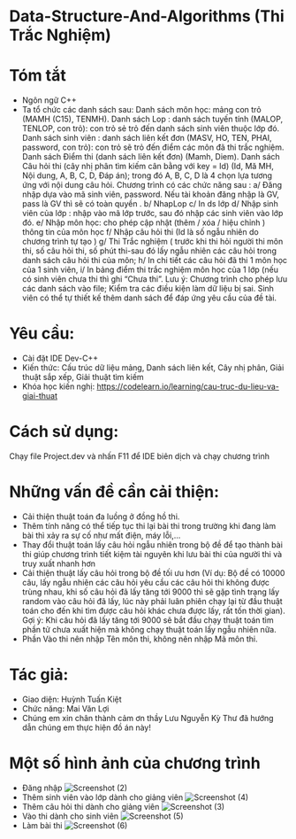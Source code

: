 # Data-Structure-And-Algorithms (Thi Trắc Nghiệm)
# Tóm tắt
- Ngôn ngữ C++
- Ta tổ chức các danh sách sau:
Danh sách môn học: mảng con trỏ (MAMH (C15), TENMH).
Danh sách Lop : danh sách tuyến tính (MALOP, TENLOP, con trỏ): con trỏ sẻ trỏ đến danh sách sinh viên thuộc lớp đó.
Danh sách sinh viên : danh sách liên kết đơn (MASV, HO, TEN, PHAI, password, con trỏ): con trỏ sẽ trỏ đến điểm các môn đã thi trắc nghiệm.
Danh sách Điểm thi (danh sách liên kết đơn) (Mamh, Diem).
Danh sách Câu hỏi thi (cây nhị phân tìm kiếm cân bằng với key = Id) (Id, Mă MH, Nội dung, A, B, C, D, Đáp án); trong đó A, B, C, D là 4 chọn lựa tương ứng với nội dung câu hỏi.
Chương trình có các chức năng sau : a/ Đăng nhập dựa vào mã sinh viên, password. Nếu tài khoản đăng nhập là GV, pass là GV thì sẽ có toàn quyền . b/ NhapLop c/ In ds lớp d/ Nhập sinh viên của lớp : nhập vào mã lớp trước, sau đó nhập các sinh viên vào lớp đó. e/ Nhập môn học: cho phép cập nhật (thêm / xóa / hiệu chỉnh ) thông tin của môn học f/ Nhập câu hỏi thi (Id là số ngẫu nhiên do chương trình tự tạo ) g/ Thi Trắc nghiệm ( trước khi thi hỏi người thi môn thi, số câu hỏi thi, số phút thi-sau đó lấy ngẫu nhiên các câu hỏi trong danh sách câu hỏi thi của môn; h/ In chi tiết các câu hỏi đã thi 1 môn học của 1 sinh viên, i/ In bảng điểm thi trắc nghiệm môn học của 1 lớp (nếu có sinh viên chưa thi thì ghi “Chưa thi”. Lưu ý: Chương trình cho phép lưu các danh sách vào file; Kiểm tra các điều kiện làm dữ liệu bị sai. Sinh viên có thể tự thiết kế thêm danh sách để đáp ứng yêu cầu của đề tài.
# Yêu cầu:
- Cài đặt IDE Dev-C++
- Kiến thức: Cấu trúc dữ liệu mảng, Danh sách liên kết, Cây nhị phân, Giải thuật sắp xếp, Giải thuật tìm kiếm
- Khóa học kiến nghị: https://codelearn.io/learning/cau-truc-du-lieu-va-giai-thuat
# Cách sử dụng:
Chạy file Project.dev và nhấn F11 để IDE biên dịch và chạy chương trình
# Những vấn đề cần cải thiện:
- Cải thiện thuật toán đa luồng ở đồng hồ thi.
- Thêm tính năng có thể tiếp tục thi lại bài thi trong trường khi đang làm bài thì xảy ra sự cố như mất điện, máy lỗi,...
- Thay đổi thuật toán lấy câu hỏi ngẫu nhiên trong bộ đề để tạo thành bài thi giúp chương trình tiết kiệm tài nguyên khi lưu bài thi của người thi và truy xuất nhanh hơn
- Cải thiện thuật lấy câu hỏi trong bộ đề tối ưu hơn (Ví dụ: Bộ đề có 10000 câu, lấy ngẫu nhiên các câu hỏi yêu cầu các câu hỏi thi không được trùng nhau, khi số câu hỏi đã lấy tăng tới 9000 thì sẽ gặp tình trạng lấy random vào câu hỏi đã lấy, lúc này phải luân phiên chạy lại từ đầu thuật toán cho đến khi tìm được câu hỏi khác chưa được lấy, rất tốn thời gian). Gợi ý: Khi câu hỏi đã lấy tăng tới 9000 sẽ bắt đầu chạy thuật toán tìm phần tử chưa xuất hiện mà không chạy thuật toán lấy ngẫu nhiên nữa.
- Phần Vào thi nên nhập Tên môn thi, không nên nhập Mã môn thi.
# Tác giả:
- Giao diện: Huỳnh Tuấn Kiệt
- Chức năng: Mai Văn Lợi
- Chúng em xin chân thành cảm ơn thầy Lưu Nguyễn Kỳ Thư đã hướng dẫn chúng em thực hiện đồ án này!
# Một số hình ảnh của chương trình
- Đăng nhập
![Screenshot (2)](https://user-images.githubusercontent.com/85224148/209391725-e77bba0e-524e-4fe6-815a-08713fa31240.png)
- Thêm sinh viên vào lớp dành cho giảng viên
![Screenshot (4)](https://user-images.githubusercontent.com/85224148/209391927-498881da-dff1-4306-9122-057d81d27c1c.png)
- Thêm câu hỏi thi dành cho giảng viên
![Screenshot (3)](https://user-images.githubusercontent.com/85224148/209391837-417e980d-adca-4018-a27b-ee138bc3e268.png)
- Vào thi dành cho sinh viên
![Screenshot (5)](https://user-images.githubusercontent.com/85224148/209391992-01c1ae4b-4f82-41bc-acd9-17aac3de8089.png)
- Làm bài thi
![Screenshot (6)](https://user-images.githubusercontent.com/85224148/209392053-47486f78-c941-4b09-ba28-1b33d0018de5.png)


